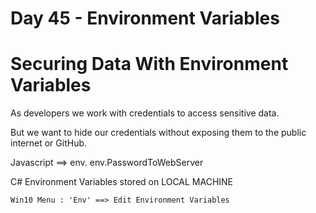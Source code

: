 # Day 45 - Environment Variables

# Securing Data With Environment Variables

As developers we work with credentials to access sensitive data.

But we want to hide our credentials without exposing them to the public internet or GitHub.

Javascript ==> env.
env.PasswordToWebServer

C# Environment Variables stored on LOCAL MACHINE

```
Win10 Menu : 'Env' ==> Edit Environment Variables
```